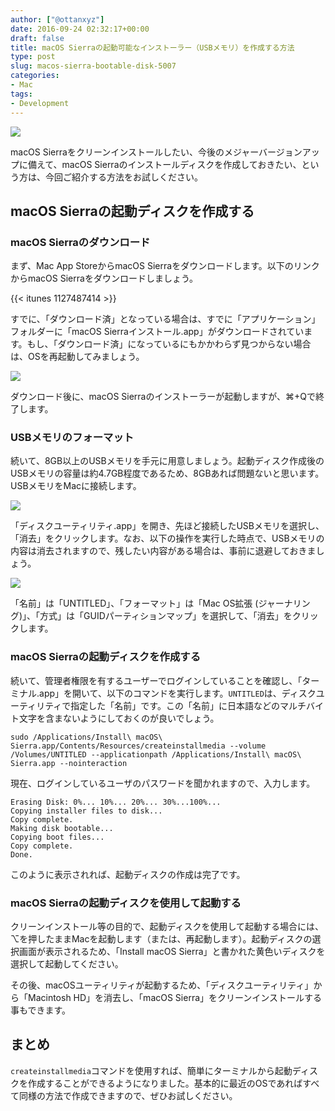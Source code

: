 ```yaml
---
author: ["@ottanxyz"]
date: 2016-09-24 02:32:17+00:00
draft: false
title: macOS Sierraの起動可能なインストーラー（USBメモリ）を作成する方法
type: post
slug: macos-sierra-bootable-disk-5007
categories:
- Mac
tags:
- Development
---
```


![](/uploads/2016/09/160924-57e5e0ed53d27.jpg)






macOS Sierraをクリーンインストールしたい、今後のメジャーバージョンアップに備えて、macOS Sierraのインストールディスクを作成しておきたい、という方は、今回ご紹介する方法をお試しください。





## macOS Sierraの起動ディスクを作成する





### macOS Sierraのダウンロード





まず、Mac App StoreからmacOS Sierraをダウンロードします。以下のリンクからmacOS Sierraをダウンロードしましょう。



{{< itunes 1127487414 >}}



すでに、「ダウンロード済」となっている場合は、すでに「アプリケーション」フォルダーに「macOS Sierraインストール.app」がダウンロードされています。もし、「ダウンロード済」になっているにもかかわらず見つからない場合は、OSを再起動してみましょう。





![](/uploads/2016/09/160924-57e5e0f5944d4.png)






ダウンロード後に、macOS Sierraのインストーラーが起動しますが、⌘+Qで終了します。





### USBメモリのフォーマット





続いて、8GB以上のUSBメモリを手元に用意しましょう。起動ディスク作成後のUSBメモリの容量は約4.7GB程度であるため、8GBあれば問題ないと思います。USBメモリをMacに接続します。





![](/uploads/2016/09/160924-57e5e0fc184be.png)






「ディスクユーティリティ.app」を開き、先ほど接続したUSBメモリを選択し、「消去」をクリックします。なお、以下の操作を実行した時点で、USBメモリの内容は消去されますので、残したい内容がある場合は、事前に退避しておきましょう。





![](/uploads/2016/09/160924-57e5e106384f9.png)






「名前」は「UNTITLED」、「フォーマット」は「Mac OS拡張 (ジャーナリング)」、「方式」は「GUIDパーティションマップ」を選択して、「消去」をクリックします。





### macOS Sierraの起動ディスクを作成する





続いて、管理者権限を有するユーザーでログインしていることを確認し、「ターミナル.app」を開いて、以下のコマンドを実行します。`UNTITLED`は、ディスクユーティリティで指定した「名前」です。この「名前」に日本語などのマルチバイト文字を含まないようにしておくのが良いでしょう。




    
    sudo /Applications/Install\ macOS\ Sierra.app/Contents/Resources/createinstallmedia --volume /Volumes/UNTITLED --applicationpath /Applications/Install\ macOS\ Sierra.app --nointeraction





現在、ログインしているユーザのパスワードを聞かれますので、入力します。




    
    Erasing Disk: 0%... 10%... 20%... 30%...100%...
    Copying installer files to disk...
    Copy complete.
    Making disk bootable...
    Copying boot files...
    Copy complete.
    Done.





このように表示されれば、起動ディスクの作成は完了です。





### macOS Sierraの起動ディスクを使用して起動する





クリーンインストール等の目的で、起動ディスクを使用して起動する場合には、⌥を押したままMacを起動します（または、再起動します）。起動ディスクの選択画面が表示されるため、「Install macOS Sierra」と書かれた黄色いディスクを選択して起動してください。





その後、macOSユーティリティが起動するため、「ディスクユーティリティ」から「Macintosh HD」を消去し、「macOS Sierra」をクリーンインストールする事もできます。





## まとめ





`createinstallmedia`コマンドを使用すれば、簡単にターミナルから起動ディスクを作成することができるようになりました。基本的に最近のOSであればすべて同様の方法で作成できますので、ぜひお試しください。
